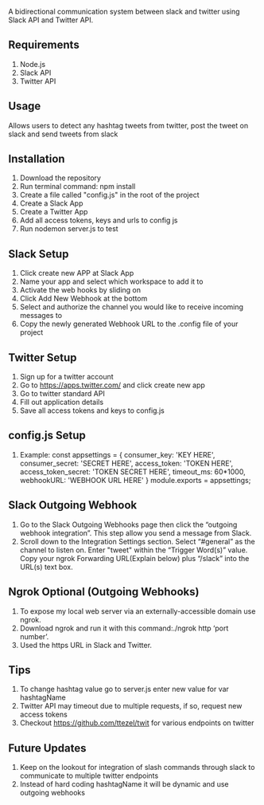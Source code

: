 A bidirectional communication system between slack and twitter using Slack API and Twitter API.


## Requirements

1. Node.js
2. Slack API
3. Twitter API

## Usage

Allows users to detect any hashtag tweets from twitter, post the tweet on slack and send tweets from slack

## Installation
1. Download the repository
2. Run terminal command: npm install
3. Create a file called "config.js" in the root of the project
4. Create a Slack App
5. Create a Twitter App
6. Add all access tokens, keys and urls to config js
7. Run nodemon server.js to test

## Slack Setup
1. Click create new APP at Slack App
2. Name your app and select which workspace to add it to
3. Activate the web hooks by sliding on
4. Click Add New Webhook at the bottom
5. Select and authorize the channel you would like to receive incoming messages to
6. Copy the newly generated Webhook URL to the .config file of your project

## Twitter Setup
1. Sign up for a twitter account
2. Go to https://apps.twitter.com/ and click create new app
3. Go to twitter standard API
4. Fill out application details
5. Save all access tokens and keys to config.js

## config.js Setup
1. Example:
    const appsettings = {
        consumer_key: 'KEY HERE',
        consumer_secret: 'SECRET HERE',
        access_token: 'TOKEN HERE',
        access_token_secret: 'TOKEN SECRET HERE',
        timeout_ms: 60*1000,
        webhookURL: 'WEBHOOK URL HERE'
    }
    module.exports = appsettings;


## Slack Outgoing Webhook
1. Go to the Slack Outgoing Webhooks page then click the “outgoing webhook integration”. This step allow you send a message from Slack.
2. Scroll down to the Integration Settings section. Select “#general” as the channel to listen on. Enter "tweet" within the “Trigger Word(s)” value. Copy your ngrok Forwarding URL(Explain below) plus “/slack” into the URL(s) text box.

## Ngrok Optional (Outgoing Webhooks)
1.	To expose my local web server via an externally-accessible domain use ngrok.
2.  Download ngrok and run it with this command:./ngrok http ‘port number’.
3.  Used the https URL in Slack and Twitter.


## Tips
1. To change hashtag value go to server.js enter new value for var hashtagName
2. Twitter API may timeout due to multiple requests, if so, request new access tokens
3. Checkout https://github.com/ttezel/twit for various endpoints on twitter


## Future Updates
1. Keep on the lookout for integration of slash commands through slack to communicate to multiple twitter endpoints
2. Instead of hard coding hashtagName it will be dynamic and use outgoing webhooks
